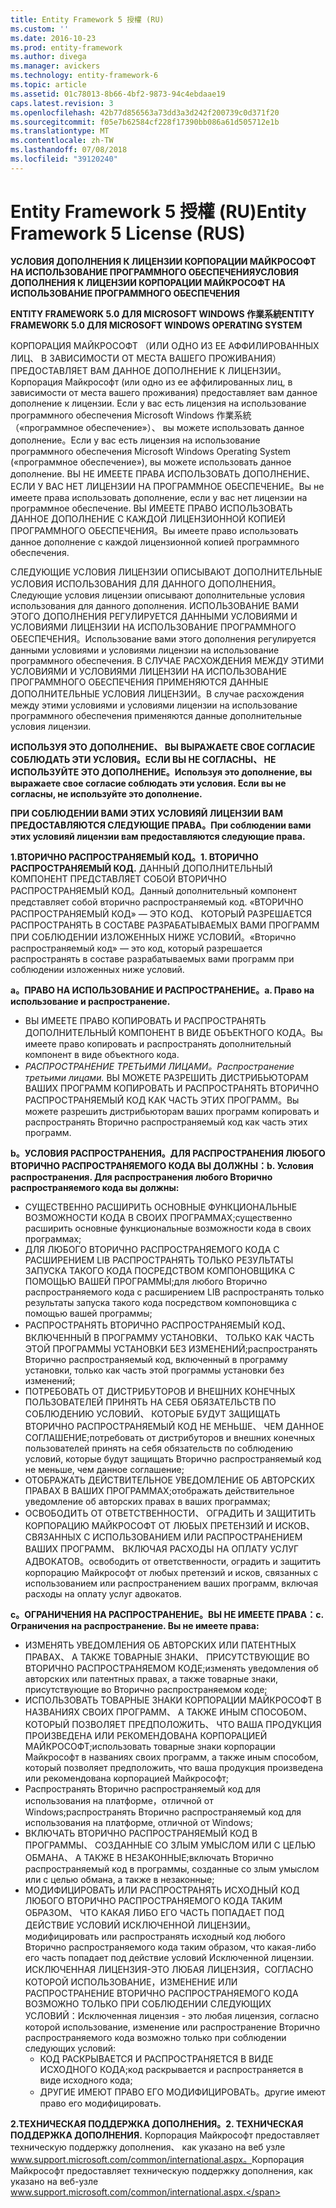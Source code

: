 ```yaml
---
title: Entity Framework 5 授權 (RU)
ms.custom: ''
ms.date: 2016-10-23
ms.prod: entity-framework
ms.author: divega
ms.manager: avickers
ms.technology: entity-framework-6
ms.topic: article
ms.assetid: 01c78013-8b66-4bf2-9873-94c4ebdaae19
caps.latest.revision: 3
ms.openlocfilehash: 42b77d856563a73dd3a3d242f200739c0d371f20
ms.sourcegitcommit: f05e7b62584cf228f17390bb086a61d505712e1b
ms.translationtype: MT
ms.contentlocale: zh-TW
ms.lasthandoff: 07/08/2018
ms.locfileid: "39120240"
---
```

# <a name="entity-framework-5-license-rus"></a><span data-ttu-id="e90b7-102">Entity Framework 5 授權 (RU)</span><span class="sxs-lookup"><span data-stu-id="e90b7-102">Entity Framework 5 License (RUS)</span></span>
<span data-ttu-id="e90b7-103">**УСЛОВИЯ ДОПОЛНЕНИЯ К ЛИЦЕНЗИИ КОРПОРАЦИИ МАЙКРОСОФТ НА ИСПОЛЬЗОВАНИЕ ПРОГРАММНОГО ОБЕСПЕЧЕНИЯ**</span><span class="sxs-lookup"><span data-stu-id="e90b7-103">**УСЛОВИЯ ДОПОЛНЕНИЯ К ЛИЦЕНЗИИ КОРПОРАЦИИ МАЙКРОСОФТ НА ИСПОЛЬЗОВАНИЕ ПРОГРАММНОГО ОБЕСПЕЧЕНИЯ**</span></span>

<span data-ttu-id="e90b7-104">**ENTITY FRAMEWORK 5.0 ДЛЯ MICROSOFT WINDOWS 作業系統**</span><span class="sxs-lookup"><span data-stu-id="e90b7-104">**ENTITY FRAMEWORK 5.0 ДЛЯ MICROSOFT WINDOWS OPERATING SYSTEM**</span></span>

<span data-ttu-id="e90b7-105">КОРПОРАЦИЯ МАЙКРОСОФТ （ИЛИ ОДНО ИЗ ЕЕ АФФИЛИРОВАННЫХ ЛИЦ、 В ЗАВИСИМОСТИ ОТ МЕСТА ВАШЕГО ПРОЖИВАНИЯ） ПРЕДОСТАВЛЯЕТ ВАМ ДАННОЕ ДОПОЛНЕНИЕ К ЛИЦЕНЗИИ。</span><span class="sxs-lookup"><span data-stu-id="e90b7-105">Корпорация Майкрософт (или одно из ее аффилированных лиц, в зависимости от места вашего проживания) предоставляет вам данное дополнение к лицензии.</span></span> <span data-ttu-id="e90b7-106">Если у вас есть лицензия на использование программного обеспечения Microsoft Windows 作業系統 （«программное обеспечение»）、 вы можете использовать данное дополнение。</span><span class="sxs-lookup"><span data-stu-id="e90b7-106">Если у вас есть лицензия на использование программного обеспечения Microsoft Windows Operating System («программное обеспечение»), вы можете использовать данное дополнение.</span></span> <span data-ttu-id="e90b7-107">ВЫ НЕ ИМЕЕТЕ ПРАВА ИСПОЛЬЗОВАТЬ ДОПОЛНЕНИЕ、 ЕСЛИ У ВАС НЕТ ЛИЦЕНЗИИ НА ПРОГРАММНОЕ ОБЕСПЕЧЕНИЕ。</span><span class="sxs-lookup"><span data-stu-id="e90b7-107">Вы не имеете права использовать дополнение, если у вас нет лицензии на программное обеспечение.</span></span> <span data-ttu-id="e90b7-108">ВЫ ИМЕЕТЕ ПРАВО ИСПОЛЬЗОВАТЬ ДАННОЕ ДОПОЛНЕНИЕ С КАЖДОЙ ЛИЦЕНЗИОННОЙ КОПИЕЙ ПРОГРАММНОГО ОБЕСПЕЧЕНИЯ。</span><span class="sxs-lookup"><span data-stu-id="e90b7-108">Вы имеете право использовать данное дополнение с каждой лицензионной копией программного обеспечения.</span></span>

<span data-ttu-id="e90b7-109">СЛЕДУЮЩИЕ УСЛОВИЯ ЛИЦЕНЗИИ ОПИСЫВАЮТ ДОПОЛНИТЕЛЬНЫЕ УСЛОВИЯ ИСПОЛЬЗОВАНИЯ ДЛЯ ДАННОГО ДОПОЛНЕНИЯ。</span><span class="sxs-lookup"><span data-stu-id="e90b7-109">Следующие условия лицензии описывают дополнительные условия использования для данного дополнения.</span></span> <span data-ttu-id="e90b7-110">ИСПОЛЬЗОВАНИЕ ВАМИ ЭТОГО ДОПОЛНЕНИЯ РЕГУЛИРУЕТСЯ ДАННЫМИ УСЛОВИЯМИ И УСЛОВИЯМИ ЛИЦЕНЗИИ НА ИСПОЛЬЗОВАНИЕ ПРОГРАММНОГО ОБЕСПЕЧЕНИЯ。</span><span class="sxs-lookup"><span data-stu-id="e90b7-110">Использование вами этого дополнения регулируется данными условиями и условиями лицензии на использование программного обеспечения.</span></span> <span data-ttu-id="e90b7-111">В СЛУЧАЕ РАСХОЖДЕНИЯ МЕЖДУ ЭТИМИ УСЛОВИЯМИ И УСЛОВИЯМИ ЛИЦЕНЗИИ НА ИСПОЛЬЗОВАНИЕ ПРОГРАММНОГО ОБЕСПЕЧЕНИЯ ПРИМЕНЯЮТСЯ ДАННЫЕ ДОПОЛНИТЕЛЬНЫЕ УСЛОВИЯ ЛИЦЕНЗИИ。</span><span class="sxs-lookup"><span data-stu-id="e90b7-111">В случае расхождения между этими условиями и условиями лицензии на использование программного обеспечения применяются данные дополнительные условия лицензии.</span></span>

<span data-ttu-id="e90b7-112">**ИСПОЛЬЗУЯ ЭТО ДОПОЛНЕНИЕ、 ВЫ ВЫРАЖАЕТЕ СВОЕ СОГЛАСИЕ СОБЛЮДАТЬ ЭТИ УСЛОВИЯ。ЕСЛИ ВЫ НЕ СОГЛАСНЫ、 НЕ ИСПОЛЬЗУЙТЕ ЭТО ДОПОЛНЕНИЕ。**</span><span class="sxs-lookup"><span data-stu-id="e90b7-112">**Используя это дополнение, вы выражаете свое согласие соблюдать эти условия. Если вы не согласны, не используйте это дополнение.**</span></span>

<span data-ttu-id="e90b7-113">**ПРИ СОБЛЮДЕНИИ ВАМИ ЭТИХ УСЛОВИЯЙ ЛИЦЕНЗИИ ВАМ ПРЕДОСТАВЛЯЮТСЯ СЛЕДУЮЩИЕ ПРАВА。**</span><span class="sxs-lookup"><span data-stu-id="e90b7-113">**При соблюдении вами этих условияй лицензии вам предоставляются следующие права.**</span></span>

<span data-ttu-id="e90b7-114">**1.ВТОРИЧНО РАСПРОСТРАНЯЕМЫЙ КОД。**</span><span class="sxs-lookup"><span data-stu-id="e90b7-114">**1. ВТОРИЧНО РАСПРОСТРАНЯЕМЫЙ КОД.**</span></span> <span data-ttu-id="e90b7-115">ДАННЫЙ ДОПОЛНИТЕЛЬНЫЙ КОМПОНЕНТ ПРЕДСТАВЛЯЕТ СОБОЙ ВТОРИЧНО РАСПРОСТРАНЯЕМЫЙ КОД。</span><span class="sxs-lookup"><span data-stu-id="e90b7-115">Данный дополнительный компонент представляет собой вторично распространяемый код.</span></span> <span data-ttu-id="e90b7-116">«ВТОРИЧНО РАСПРОСТРАНЯЕМЫЙ КОД» ― ЭТО КОД、 КОТОРЫЙ РАЗРЕШАЕТСЯ РАСПРОСТРАНЯТЬ В СОСТАВЕ РАЗРАБАТЫВАЕМЫХ ВАМИ ПРОГРАММ ПРИ СОБЛЮДЕНИИ ИЗЛОЖЕННЫХ НИЖЕ УСЛОВИЙ。</span><span class="sxs-lookup"><span data-stu-id="e90b7-116">«Вторично распространяемый код» ― это код, который разрешается распространять в составе разрабатываемых вами программ при соблюдении изложенных ниже условий.</span></span>

<span data-ttu-id="e90b7-117">**a。ПРАВО НА ИСПОЛЬЗОВАНИЕ И РАСПРОСТРАНЕНИЕ。**</span><span class="sxs-lookup"><span data-stu-id="e90b7-117">**a. Право на использование и распространение.**</span></span>

-   <span data-ttu-id="e90b7-118">ВЫ ИМЕЕТЕ ПРАВО КОПИРОВАТЬ И РАСПРОСТРАНЯТЬ ДОПОЛНИТЕЛЬНЫЙ КОМПОНЕНТ В ВИДЕ ОБЪЕКТНОГО КОДА。</span><span class="sxs-lookup"><span data-stu-id="e90b7-118">Вы имеете право копировать и распространять дополнительный компонент в виде объектного кода.</span></span>
-   <span data-ttu-id="e90b7-119">*РАСПРОСТРАНЕНИЕ ТРЕТЬИМИ ЛИЦАМИ。*</span><span class="sxs-lookup"><span data-stu-id="e90b7-119">*Распространение третьими лицами.*</span></span> <span data-ttu-id="e90b7-120">ВЫ МОЖЕТЕ РАЗРЕШИТЬ ДИСТРИБЬЮТОРАМ ВАШИХ ПРОГРАММ КОПИРОВАТЬ И РАСПРОСТРАНЯТЬ ВТОРИЧНО РАСПРОСТРАНЯЕМЫЙ КОД КАК ЧАСТЬ ЭТИХ ПРОГРАММ。</span><span class="sxs-lookup"><span data-stu-id="e90b7-120">Вы можете разрешить дистрибьюторам ваших программ копировать и распространять Вторично распространяемый код как часть этих программ.</span></span>

<span data-ttu-id="e90b7-121">**b。УСЛОВИЯ РАСПРОСТРАНЕНИЯ。ДЛЯ РАСПРОСТРАНЕНИЯ ЛЮБОГО ВТОРИЧНО РАСПРОСТРАНЯЕМОГО КОДА ВЫ ДОЛЖНЫ：**</span><span class="sxs-lookup"><span data-stu-id="e90b7-121">**b. Условия распространения. Для распространения любого Вторично распространяемого кода вы должны:**</span></span>

-   <span data-ttu-id="e90b7-122">СУЩЕСТВЕННО РАСШИРИТЬ ОСНОВНЫЕ ФУНКЦИОНАЛЬНЫЕ ВОЗМОЖНОСТИ КОДА В СВОИХ ПРОГРАММАХ;</span><span class="sxs-lookup"><span data-stu-id="e90b7-122">существенно расширить основные функциональные возможности кода в своих программах;</span></span>
-   <span data-ttu-id="e90b7-123">ДЛЯ ЛЮБОГО ВТОРИЧНО РАСПРОСТРАНЯЕМОГО КОДА С РАСШИРЕНИЕМ LIB РАСПРОСТРАНЯТЬ ТОЛЬКО РЕЗУЛЬТАТЫ ЗАПУСКА ТАКОГО КОДА ПОСРЕДСТВОМ КОМПОНОВЩИКА С ПОМОЩЬЮ ВАШЕЙ ПРОГРАММЫ;</span><span class="sxs-lookup"><span data-stu-id="e90b7-123">для любого Вторично распространяемого кода с расширением LIB распространять только результаты запуска такого кода посредством компоновщика с помощью вашей программы;</span></span>
-   <span data-ttu-id="e90b7-124">РАСПРОСТРАНЯТЬ ВТОРИЧНО РАСПРОСТРАНЯЕМЫЙ КОД、 ВКЛЮЧЕННЫЙ В ПРОГРАММУ УСТАНОВКИ、 ТОЛЬКО КАК ЧАСТЬ ЭТОЙ ПРОГРАММЫ УСТАНОВКИ БЕЗ ИЗМЕНЕНИЙ;</span><span class="sxs-lookup"><span data-stu-id="e90b7-124">распространять Вторично распространяемый код, включенный в программу установки, только как часть этой программы установки без изменений;</span></span>
-   <span data-ttu-id="e90b7-125">ПОТРЕБОВАТЬ ОТ ДИСТРИБУТОРОВ И ВНЕШНИХ КОНЕЧНЫХ ПОЛЬЗОВАТЕЛЕЙ ПРИНЯТЬ НА СЕБЯ ОБЯЗАТЕЛЬСТВ ПО СОБЛЮДЕНИЮ УСЛОВИЙ、 КОТОРЫЕ БУДУТ ЗАЩИЩАТЬ ВТОРИЧНО РАСПРОСТРАНЯЕМЫЙ КОД НЕ МЕНЬШЕ、 ЧЕМ ДАННОЕ СОГЛАШЕНИЕ;</span><span class="sxs-lookup"><span data-stu-id="e90b7-125">потребовать от дистрибуторов и внешних конечных пользователей принять на себя обязательств по соблюдению условий, которые будут защищать Вторично распространяемый код не меньше, чем данное соглашение;</span></span>
-   <span data-ttu-id="e90b7-126">ОТОБРАЖАТЬ ДЕЙСТВИТЕЛЬНОЕ УВЕДОМЛЕНИЕ ОБ АВТОРСКИХ ПРАВАХ В ВАШИХ ПРОГРАММАХ;</span><span class="sxs-lookup"><span data-stu-id="e90b7-126">отображать действительное уведомление об авторских правах в ваших программах;</span></span>
-   <span data-ttu-id="e90b7-127">ОСВОБОДИТЬ ОТ ОТВЕТСТВЕННОСТИ、 ОГРАДИТЬ И ЗАЩИТИТЬ КОРПОРАЦИЮ МАЙКРОСОФТ ОТ ЛЮБЫХ ПРЕТЕНЗИЙ И ИСКОВ、 СВЯЗАННЫХ С ИСПОЛЬЗОВАНИЕМ ИЛИ РАСПРОСТРАНЕНИЕМ ВАШИХ ПРОГРАММ、 ВКЛЮЧАЯ РАСХОДЫ НА ОПЛАТУ УСЛУГ АДВОКАТОВ。</span><span class="sxs-lookup"><span data-stu-id="e90b7-127">освободить от ответственности, оградить и защитить корпорацию Майкрософт от любых претензий и исков, связанных с использованием или распространением ваших программ, включая расходы на оплату услуг адвокатов.</span></span>

<span data-ttu-id="e90b7-128">**c。ОГРАНИЧЕНИЯ НА РАСПРОСТРАНЕНИЕ。ВЫ НЕ ИМЕЕТЕ ПРАВА：**</span><span class="sxs-lookup"><span data-stu-id="e90b7-128">**c. Ограничения на распространение. Вы не имеете права:**</span></span>

-   <span data-ttu-id="e90b7-129">ИЗМЕНЯТЬ УВЕДОМЛЕНИЯ ОБ АВТОРСКИХ ИЛИ ПАТЕНТНЫХ ПРАВАХ、 А ТАКЖЕ ТОВАРНЫЕ ЗНАКИ、 ПРИСУТСТВУЮЩИЕ ВО ВТОРИЧНО РАСПРОСТРАНЯЕМОМ КОДЕ;</span><span class="sxs-lookup"><span data-stu-id="e90b7-129">изменять уведомления об авторских или патентных правах, а также товарные знаки, присутствующие во Вторично распространяемом коде;</span></span>
-   <span data-ttu-id="e90b7-130">ИСПОЛЬЗОВАТЬ ТОВАРНЫЕ ЗНАКИ КОРПОРАЦИИ МАЙКРОСОФТ В НАЗВАНИЯХ СВОИХ ПРОГРАММ、 А ТАКЖЕ ИНЫМ СПОСОБОМ、 КОТОРЫЙ ПОЗВОЛЯЕТ ПРЕДПОЛОЖИТЬ、 ЧТО ВАША ПРОДУКЦИЯ ПРОИЗВЕДЕНА ИЛИ РЕКОМЕНДОВАНА КОРПОРАЦИЕЙ МАЙКРОСОФТ;</span><span class="sxs-lookup"><span data-stu-id="e90b7-130">использовать товарные знаки корпорации Майкрософт в названиях своих программ, а также иным способом, который позволяет предположить, что ваша продукция произведена или рекомендована корпорацией Майкрософт;</span></span>
-   <span data-ttu-id="e90b7-131">Распространять Вторично распространяемый код для использования на платформе，отличной от Windows;</span><span class="sxs-lookup"><span data-stu-id="e90b7-131">распространять Вторично распространяемый код для использования на платформе, отличной от Windows;</span></span>
-   <span data-ttu-id="e90b7-132">ВКЛЮЧАТЬ ВТОРИЧНО РАСПРОСТРАНЯЕМЫЙ КОД В ПРОГРАММЫ、 СОЗДАННЫЕ СО ЗЛЫМ УМЫСЛОМ ИЛИ С ЦЕЛЬЮ ОБМАНА、 А ТАКЖЕ В НЕЗАКОННЫЕ;</span><span class="sxs-lookup"><span data-stu-id="e90b7-132">включать Вторично распространяемый код в программы, созданные со злым умыслом или с целью обмана, а также в незаконные;</span></span>
-   <span data-ttu-id="e90b7-133">МОДИФИЦИРОВАТЬ ИЛИ РАСПРОСТРАНЯТЬ ИСХОДНЫЙ КОД ЛЮБОГО ВТОРИЧНО РАСПРОСТРАНЯЕМОГО КОДА ТАКИМ ОБРАЗОМ、 ЧТО КАКАЯ ЛИБО ЕГО ЧАСТЬ ПОПАДАЕТ ПОД ДЕЙСТВИЕ УСЛОВИЙ ИСКЛЮЧЕННОЙ ЛИЦЕНЗИИ。</span><span class="sxs-lookup"><span data-stu-id="e90b7-133">модифицировать или распространять исходный код любого Вторично распространяемого кода таким образом, что какая-либо его часть попадает под действие условий Исключенной лицензии.</span></span> <span data-ttu-id="e90b7-134">ИСКЛЮЧЕННАЯ ЛИЦЕНЗИЯ-ЭТО ЛЮБАЯ ЛИЦЕНЗИЯ，СОГЛАСНО КОТОРОЙ ИСПОЛЬЗОВАНИЕ，ИЗМЕНЕНИЕ ИЛИ РАСПРОСТРАНЕНИЕ ВТОРИЧНО РАСПРОСТРАНЯЕМОГО КОДА ВОЗМОЖНО ТОЛЬКО ПРИ СОБЛЮДЕНИИ СЛЕДУЮЩИХ УСЛОВИЙ：</span><span class="sxs-lookup"><span data-stu-id="e90b7-134">Исключенная лицензия - это любая лицензия, согласно которой использование, изменение или распространение Вторично распространяемого кода возможно только при соблюдении следующих условий:</span></span>
    -   <span data-ttu-id="e90b7-135">КОД РАСКРЫВАЕТСЯ И РАСПРОСТРАНЯЕТСЯ В ВИДЕ ИСХОДНОГО КОДА;</span><span class="sxs-lookup"><span data-stu-id="e90b7-135">код раскрывается и распространяется в виде исходного кода;</span></span>
    -   <span data-ttu-id="e90b7-136">ДРУГИЕ ИМЕЮТ ПРАВО ЕГО МОДИФИЦИРОВАТЬ。</span><span class="sxs-lookup"><span data-stu-id="e90b7-136">другие имеют право его модифицировать.</span></span>

<span data-ttu-id="e90b7-137">**2.ТЕХНИЧЕСКАЯ ПОДДЕРЖКА ДОПОЛНЕНИЯ。**</span><span class="sxs-lookup"><span data-stu-id="e90b7-137">**2. ТЕХНИЧЕСКАЯ ПОДДЕРЖКА ДОПОЛНЕНИЯ.**</span></span> <span data-ttu-id="e90b7-138">Корпорация Майкрософт предоставляет техническую поддержку дополнения、 как указано на веб узле www.support.microsoft.com/common/international.aspx。</span><span class="sxs-lookup"><span data-stu-id="e90b7-138">Корпорация Майкрософт предоставляет техническую поддержку дополнения, как указано на веб-узле www.support.microsoft.com/common/international.aspx.</span></span>
